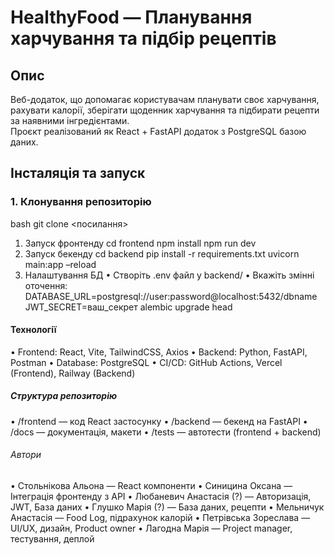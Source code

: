 #  HealthyFood — Планування харчування та підбір рецептів

## Опис
Веб-додаток, що допомагає користувачам планувати своє харчування, рахувати калорії, зберігати щоденник харчування та підбирати рецепти за наявними інгредієнтами.  
Проєкт реалізований як React + FastAPI додаток з PostgreSQL базою даних.

## Інсталяція та запуск

### 1. Клонування репозиторію
bash
git clone <посилання>
1.  Запуск фронтенду
cd frontend
npm install
npm run dev
3.  Запуск бекенду
cd backend
pip install -r requirements.txt
uvicorn main:app –reload
4.  Налаштування БД
•  Створіть .env файл у backend/
•  Вкажіть змінні оточення:
DATABASE_URL=postgresql://user:password@localhost:5432/dbname
JWT_SECRET=ваш_секрет
alembic upgrade head

#### Технології
•  Frontend: React, Vite, TailwindCSS, Axios
•  Backend: Python, FastAPI, Postman
•  Database: PostgreSQL
•  CI/CD: GitHub Actions, Vercel (Frontend), Railway (Backend)

##### Структура репозиторію
•  /frontend — код React застосунку
•  /backend — бекенд на FastAPI
•  /docs — документація, макети
•  /tests — автотести (frontend + backend)

###### Автори
•  Стольнікова Альона — React компоненти
•  Синицина Оксана — Інтеграція фронтенду з API
•  Любаневич Анастасія (?) — Авторизація, JWT, База даних
•  Глушко Марія (?) — База даних, рецепти
•  Мельничук Анастасія — Food Log, підрахунок калорій
•  Петрівська Зореслава — UI/UX, дизайн, Product owner
•  Лагодна Марія — Project manager, тестування, деплой
